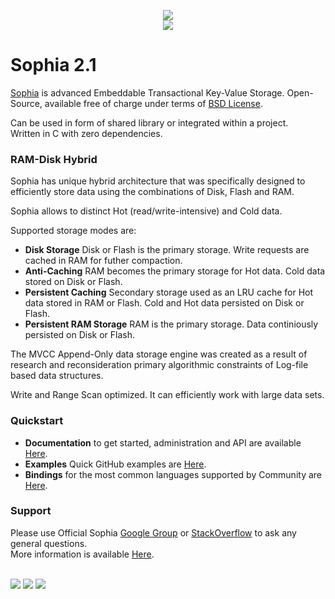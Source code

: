 
<p align="center">
	<a href="http://sphia.org"><img src="http://sophia.systems/sophia.png" /></a><br>
	<a href="http://sphia.org"><img src="http://sophia.systems/logo_title.png" /></a>
</p>

# Sophia 2.1

[Sophia](http://sophia.systems) is advanced Embeddable Transactional Key-Value Storage.
Open-Source, available free of charge under terms of [BSD License](http://sophia.systems/v2.1/tutorial/license.html).

Can be used in form of shared library or integrated within a project.<br>
Written in C with zero dependencies. 

### RAM-Disk Hybrid

Sophia has unique hybrid architecture that was specifically designed to efficiently store data
using the combinations of Disk, Flash and RAM.

Sophia allows to distinct Hot (read/write-intensive) and Cold data.

Supported storage modes are:

* **Disk Storage** Disk or Flash is the primary storage. Write requests are cached in RAM for futher compaction.
* **Anti-Caching** RAM becomes the primary storage for Hot data. Cold data stored on Disk or Flash.
* **Persistent Caching** Secondary storage used as an LRU cache for Hot data stored in RAM or Flash.
Cold and Hot data persisted on Disk or Flash.
* **Persistent RAM Storage** RAM is the primary storage. Data continiously persisted on Disk or Flash.

The MVCC Append-Only data storage engine was created as a result of research and reconsideration
primary algorithmic constraints of Log-file based data structures.

Write and Range Scan optimized. It can efficiently work with large data sets.

### Quickstart

* **Documentation** to get started, administration and API are available [Here](http://sophia.systems/v2.1/index.html).
* **Examples** Quick GitHub examples are [Here](https://github.com/pmwkaa/sophia/tree/master/example).
* **Bindings** for the most common languages supported by Community are [Here](http://sophia.systems/drivers.html).

### Support

Please use Official Sophia [Google Group](http://groups.google.com/group/sophia-database) or
[StackOverflow](http://stackoverflow.com/tags/sophia) to ask any general questions.<br>
More information is available [Here](http://sophia.systems/support.html).
<br><br>

<a href="https://travis-ci.org/pmwkaa/sophia"><img src="https://travis-ci.org/pmwkaa/sophia.svg?branch=master" /></a>
<a href="https://scan.coverity.com/projects/5109"><img src="https://scan.coverity.com/projects/5109/badge.svg" /></a>
<a href="https://coveralls.io/r/pmwkaa/sophia?branch=master"><img src="https://coveralls.io/repos/pmwkaa/sophia/badge.svg?branch=master" /></a>
